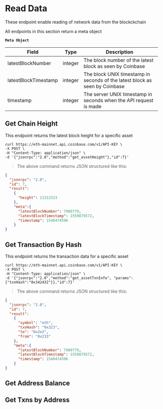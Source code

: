 # Read Data
These endpoint enable reading of network data from the blockckchain

All endpoints in this section return a meta object

**`Meta Object`**

| Field      | Type      | Description                                                                                               |
| ---------- | --------- | --------------------------------------------------------------------------------------------------------- |                                             
| latestBlockNumber     | integer | The block number of the latest block as seen by Coinbase |
| latestBlockTimestamp | integer | The block UNIX timestamp in seconds of the latest block as seen by Coinbase |
| timestamp | integer | The server UNIX timestamp in seconds when the API request is made |



## Get Chain Height

This endpoint returns the latest block height for a specific asset


```shell
curl https://eth-mainnet.api.coinbase.com/v1/API-KEY \
-X POST \
-H "Content-Type: application/json" \
-d '{"jsonrpc":"2.0","method":"get_assetHeight"},"id":7}'
```

> The above command returns JSON structured like this:

```json
{
  "jsonrpc": "2.0",
  "id": 7,
  "result": 
    {
      "height": 21312323
    },
    "meta":{
      "latestBlockNumber": 7909779,
      "latestBlockTimestamp": 1559879572,
      "timestamp": 1540474596
    }
}
```

## Get Transaction By Hash 
This endpoint returns the transaction data for a specific asset

```shell
curl https://eth-mainnet.api.coinbase.com/v1/API-KEY \
-X POST \
-H "Content-Type: application/json" \
-d '{"jsonrpc":"2.0","method":"get_assetTxnInfo", "params":{"txnHash":"0x342432"}},"id":7}'
```

> The above command returns JSON structured like this:

```json
{
  "jsonrpc": "2.0",
  "id": 7,
  "result": 
    {
      "symbol": "eth",
      "txnHash": "0x323",
      "to": "0x2e2",
      "from": "0x233"
    },
    "meta":{
      "latestBlockNumber": 7909779,
      "latestBlockTimestamp": 1559879572,
      "timestamp": 1540474596
    }
}
```



## Get Address Balance


## Get Txns by Address